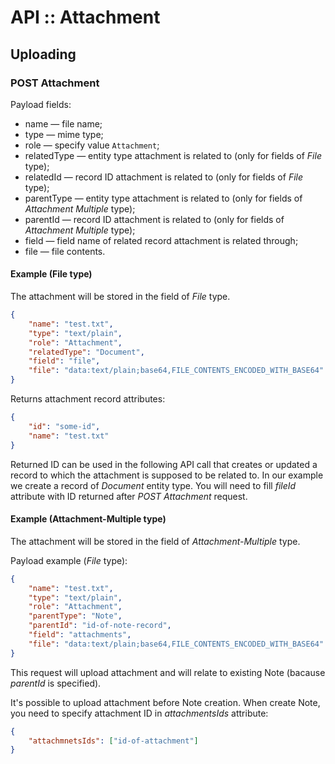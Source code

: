 # API :: Attachment

## Uploading

### POST Attachment

Payload fields:

* name — file name;
* type — mime type;
* role — specify value `Attachment`;
* relatedType — entity type attachment is related to (only for fields of *File* type);
* relatedId — record ID attachment is related to (only for fields of *File* type);
* parentType — entity type attachment is related to (only for fields of *Attachment Multiple* type);
* parentId — record ID attachment is related to (only for fields of *Attachment Multiple* type);
* field — field name of related record attachment is related through;
* file — file contents.

#### Example (File type)

The attachment will be stored in the field of *File* type. 

```json
{
    "name": "test.txt",
    "type": "text/plain",
    "role": "Attachment",
    "relatedType": "Document",
    "field": "file",
    "file": "data:text/plain;base64,FILE_CONTENTS_ENCODED_WITH_BASE64"
}
```

Returns attachment record attributes:

```json
{
    "id": "some-id",
    "name": "test.txt"
}
```

Returned ID can be used in the following API call that creates or updated a record to which the attachment is supposed to be related to. In our example we create a record of *Document* entity type. You will need to fill *fileId* attribute with ID returned after *POST Attachment* request.


#### Example (Attachment-Multiple type)

The attachment will be stored in the field of *Attachment-Multiple* type. 


Payload example (*File* type):

```json
{
    "name": "test.txt",
    "type": "text/plain",
    "role": "Attachment",
    "parentType": "Note",
    "parentId": "id-of-note-record",
    "field": "attachments",
    "file": "data:text/plain;base64,FILE_CONTENTS_ENCODED_WITH_BASE64"
}
```

This request will upload attachment and will relate to existing Note (bacause *parentId* is specified).

It's possible to upload attachment before Note creation. When create Note, you need to specify attachment ID in *attachmentsIds* attribute:

```json
{
    "attachmnetsIds": ["id-of-attachment"]
}
```
